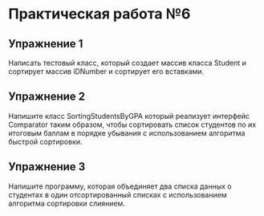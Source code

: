 <h1>Практическая работа №6</h1>
<h2>Упражнение 1</h2>
<p>Написать тестовый класс, который создает массив класса Student и
сортирует массив iDNumber и сортирует его вставками.</p>
<h2>Упражнение 2</h2>
<p>Напишите класс SortingStudentsByGPA который реализует интерфейс
Comparator таким образом, чтобы сортировать список студентов по их итоговым
баллам в порядке убывания с использованием алгоритма быстрой сортировки.</p>
<h2>Упражнение 3</h2>
<p>Напишите программу, которая объединяет два списка данных о студентах
в один отсортированный списках с использованием алгоритма сортировки
слиянием.</p>